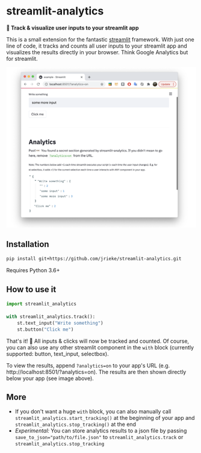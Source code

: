 # streamlit-analytics

**👀 Track & visualize user inputs to your streamlit app**

This is a small extension for the fantastic [streamlit](https://www.streamlit.io/) 
framework. With just one line of code, it tracks and counts all user inputs to your 
streamlit app and visualizes the results directly in your browser. Think Google 
Analytics but for streamlit.

<p align="center">
    <img src="images/example.png" width=600>
</p>


## Installation

```bash
pip install git+https://github.com/jrieke/streamlit-analytics.git
```

Requires Python 3.6+


## How to use it

```python
import streamlit_analytics

with streamlit_analytics.track():
    st.text_input("Write something")
    st.button("Click me")
```

That's it! 🎈 All inputs & clicks will now be tracked and counted. Of course, you
can also use any other streamlit component in the `with` block (currently supported:
button, text_input, selectbox). 

To view the results, append `?analytics=on` to your app's URL 
(e.g. http://localhost:8501/?analytics=on). The results are then shown directly below 
your app (see image above).


## More

- If you don't want a huge `with` block, you can also manually call 
`streamlit_analytics.start_tracking()` at the beginning of your app and
`streamlit_analytics.stop_tracking()` at the end
- *Experimental:* You can store analytics results to a json file by passing 
`save_to_json="path/to/file.json"` to `streamlit_analytics.track` or 
`streamlit_analytics.stop_tracking`
